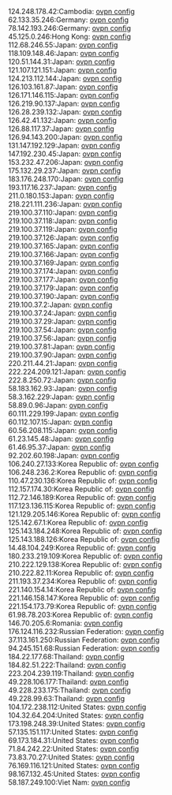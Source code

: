 124.248.178.42:Cambodia: [ovpn config](vpn/124_248_178_42.ovpn)  
62.133.35.246:Germany: [ovpn config](vpn/62_133_35_246.ovpn)  
78.142.193.246:Germany: [ovpn config](vpn/78_142_193_246.ovpn)  
45.125.0.246:Hong Kong: [ovpn config](vpn/45_125_0_246.ovpn)  
112.68.246.55:Japan: [ovpn config](vpn/112_68_246_55.ovpn)  
118.109.148.46:Japan: [ovpn config](vpn/118_109_148_46.ovpn)  
120.51.144.31:Japan: [ovpn config](vpn/120_51_144_31.ovpn)  
121.107.121.151:Japan: [ovpn config](vpn/121_107_121_151.ovpn)  
124.213.112.144:Japan: [ovpn config](vpn/124_213_112_144.ovpn)  
126.103.161.87:Japan: [ovpn config](vpn/126_103_161_87.ovpn)  
126.171.146.115:Japan: [ovpn config](vpn/126_171_146_115.ovpn)  
126.219.90.137:Japan: [ovpn config](vpn/126_219_90_137.ovpn)  
126.28.239.132:Japan: [ovpn config](vpn/126_28_239_132.ovpn)  
126.42.41.132:Japan: [ovpn config](vpn/126_42_41_132.ovpn)  
126.88.117.37:Japan: [ovpn config](vpn/126_88_117_37.ovpn)  
126.94.143.200:Japan: [ovpn config](vpn/126_94_143_200.ovpn)  
131.147.192.129:Japan: [ovpn config](vpn/131_147_192_129.ovpn)  
147.192.230.45:Japan: [ovpn config](vpn/147_192_230_45.ovpn)  
153.232.47.206:Japan: [ovpn config](vpn/153_232_47_206.ovpn)  
175.132.29.237:Japan: [ovpn config](vpn/175_132_29_237.ovpn)  
183.176.248.170:Japan: [ovpn config](vpn/183_176_248_170.ovpn)  
193.117.16.237:Japan: [ovpn config](vpn/193_117_16_237.ovpn)  
211.0.180.153:Japan: [ovpn config](vpn/211_0_180_153.ovpn)  
218.221.111.236:Japan: [ovpn config](vpn/218_221_111_236.ovpn)  
219.100.37.110:Japan: [ovpn config](vpn/219_100_37_110.ovpn)  
219.100.37.118:Japan: [ovpn config](vpn/219_100_37_118.ovpn)  
219.100.37.119:Japan: [ovpn config](vpn/219_100_37_119.ovpn)  
219.100.37.126:Japan: [ovpn config](vpn/219_100_37_126.ovpn)  
219.100.37.165:Japan: [ovpn config](vpn/219_100_37_165.ovpn)  
219.100.37.166:Japan: [ovpn config](vpn/219_100_37_166.ovpn)  
219.100.37.169:Japan: [ovpn config](vpn/219_100_37_169.ovpn)  
219.100.37.174:Japan: [ovpn config](vpn/219_100_37_174.ovpn)  
219.100.37.177:Japan: [ovpn config](vpn/219_100_37_177.ovpn)  
219.100.37.179:Japan: [ovpn config](vpn/219_100_37_179.ovpn)  
219.100.37.190:Japan: [ovpn config](vpn/219_100_37_190.ovpn)  
219.100.37.2:Japan: [ovpn config](vpn/219_100_37_2.ovpn)  
219.100.37.24:Japan: [ovpn config](vpn/219_100_37_24.ovpn)  
219.100.37.29:Japan: [ovpn config](vpn/219_100_37_29.ovpn)  
219.100.37.54:Japan: [ovpn config](vpn/219_100_37_54.ovpn)  
219.100.37.56:Japan: [ovpn config](vpn/219_100_37_56.ovpn)  
219.100.37.81:Japan: [ovpn config](vpn/219_100_37_81.ovpn)  
219.100.37.90:Japan: [ovpn config](vpn/219_100_37_90.ovpn)  
220.211.44.21:Japan: [ovpn config](vpn/220_211_44_21.ovpn)  
222.224.209.121:Japan: [ovpn config](vpn/222_224_209_121.ovpn)  
222.8.250.72:Japan: [ovpn config](vpn/222_8_250_72.ovpn)  
58.183.162.93:Japan: [ovpn config](vpn/58_183_162_93.ovpn)  
58.3.162.229:Japan: [ovpn config](vpn/58_3_162_229.ovpn)  
58.89.0.96:Japan: [ovpn config](vpn/58_89_0_96.ovpn)  
60.111.229.199:Japan: [ovpn config](vpn/60_111_229_199.ovpn)  
60.112.107.15:Japan: [ovpn config](vpn/60_112_107_15.ovpn)  
60.56.208.115:Japan: [ovpn config](vpn/60_56_208_115.ovpn)  
61.23.145.48:Japan: [ovpn config](vpn/61_23_145_48.ovpn)  
61.46.95.37:Japan: [ovpn config](vpn/61_46_95_37.ovpn)  
92.202.60.198:Japan: [ovpn config](vpn/92_202_60_198.ovpn)  
106.240.27.133:Korea Republic of: [ovpn config](vpn/106_240_27_133.ovpn)  
106.248.236.2:Korea Republic of: [ovpn config](vpn/106_248_236_2.ovpn)  
110.47.230.136:Korea Republic of: [ovpn config](vpn/110_47_230_136.ovpn)  
112.157.174.30:Korea Republic of: [ovpn config](vpn/112_157_174_30.ovpn)  
112.72.146.189:Korea Republic of: [ovpn config](vpn/112_72_146_189.ovpn)  
117.123.136.115:Korea Republic of: [ovpn config](vpn/117_123_136_115.ovpn)  
121.129.205.146:Korea Republic of: [ovpn config](vpn/121_129_205_146.ovpn)  
125.142.67.1:Korea Republic of: [ovpn config](vpn/125_142_67_1.ovpn)  
125.143.184.248:Korea Republic of: [ovpn config](vpn/125_143_184_248.ovpn)  
125.143.188.126:Korea Republic of: [ovpn config](vpn/125_143_188_126.ovpn)  
14.48.104.249:Korea Republic of: [ovpn config](vpn/14_48_104_249.ovpn)  
180.233.219.109:Korea Republic of: [ovpn config](vpn/180_233_219_109.ovpn)  
210.222.129.138:Korea Republic of: [ovpn config](vpn/210_222_129_138.ovpn)  
210.222.82.11:Korea Republic of: [ovpn config](vpn/210_222_82_11.ovpn)  
211.193.37.234:Korea Republic of: [ovpn config](vpn/211_193_37_234.ovpn)  
221.140.154.14:Korea Republic of: [ovpn config](vpn/221_140_154_14.ovpn)  
221.146.158.147:Korea Republic of: [ovpn config](vpn/221_146_158_147.ovpn)  
221.154.173.79:Korea Republic of: [ovpn config](vpn/221_154_173_79.ovpn)  
61.98.78.203:Korea Republic of: [ovpn config](vpn/61_98_78_203.ovpn)  
146.70.205.6:Romania: [ovpn config](vpn/146_70_205_6.ovpn)  
176.124.116.232:Russian Federation: [ovpn config](vpn/176_124_116_232.ovpn)  
37.113.161.250:Russian Federation: [ovpn config](vpn/37_113_161_250.ovpn)  
94.245.151.68:Russian Federation: [ovpn config](vpn/94_245_151_68.ovpn)  
184.22.177.68:Thailand: [ovpn config](vpn/184_22_177_68.ovpn)  
184.82.51.222:Thailand: [ovpn config](vpn/184_82_51_222.ovpn)  
223.204.239.119:Thailand: [ovpn config](vpn/223_204_239_119.ovpn)  
49.228.106.177:Thailand: [ovpn config](vpn/49_228_106_177.ovpn)  
49.228.233.175:Thailand: [ovpn config](vpn/49_228_233_175.ovpn)  
49.228.99.63:Thailand: [ovpn config](vpn/49_228_99_63.ovpn)  
104.172.238.112:United States: [ovpn config](vpn/104_172_238_112.ovpn)  
104.32.64.204:United States: [ovpn config](vpn/104_32_64_204.ovpn)  
173.198.248.39:United States: [ovpn config](vpn/173_198_248_39.ovpn)  
57.135.151.117:United States: [ovpn config](vpn/57_135_151_117.ovpn)  
69.173.184.31:United States: [ovpn config](vpn/69_173_184_31.ovpn)  
71.84.242.22:United States: [ovpn config](vpn/71_84_242_22.ovpn)  
73.83.70.27:United States: [ovpn config](vpn/73_83_70_27.ovpn)  
76.169.116.121:United States: [ovpn config](vpn/76_169_116_121.ovpn)  
98.167.132.45:United States: [ovpn config](vpn/98_167_132_45.ovpn)  
58.187.249.100:Viet Nam: [ovpn config](vpn/58_187_249_100.ovpn)  
